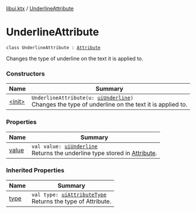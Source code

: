 [libui.ktx](../index.md) / [UnderlineAttribute](./index.md)

# UnderlineAttribute

`class UnderlineAttribute : `[`Attribute`](../-attribute/index.md)

Changes the type of underline on the text it is applied to.

### Constructors

| Name | Summary |
|---|---|
| [&lt;init&gt;](-init-.md) | `UnderlineAttribute(u: `[`uiUnderline`](../../libui/ui-underline.md)`)`<br>Changes the type of underline on the text it is applied to. |

### Properties

| Name | Summary |
|---|---|
| [value](value.md) | `val value: `[`uiUnderline`](../../libui/ui-underline.md)<br>Returns the underline type stored in [Attribute](../-attribute/index.md). |

### Inherited Properties

| Name | Summary |
|---|---|
| [type](../-attribute/type.md) | `val type: `[`uiAttributeType`](../../libui/ui-attribute-type.md)<br>Returns the type of Attribute. |
